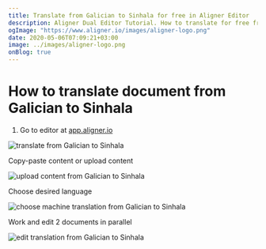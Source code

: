 ```yaml
---
title: Translate from Galician to Sinhala for free in Aligner Editor
description: Aligner Dual Editor Tutorial. How to translate for free from Galician to Sinhala. Aligner is multilingual document management platform. 
ogImage: "https://www.aligner.io/images/aligner-logo.png"
date: 2020-05-06T07:09:21+03:00
image: ../images/aligner-logo.png
onBlog: true
---
```


# How to translate document from Galician to Sinhala

1. Go to editor at [app.aligner.io](https://app.aligner.io "Aligner App web page")

![translate from Galician to Sinhala](../aligner-blank-editor.png "translate from Galician to Sinhala")

Copy-paste content or upload content

![upload content from Galician to Sinhala](../aligner-uploaded-document.png "upload content from Galician to Sinhala")

Choose desired language

![choose machine translation from Galician to Sinhala](../aligner-language-dropdown.png "choose machine translation from Galician to Sinhala")

Work and edit 2 documents in parallel

![edit translation from Galician to Sinhala](../aligner-double-sitded-editor.png "edit translation from Galician to Sinhala")

